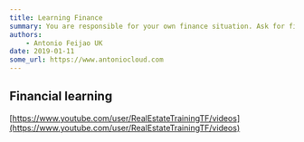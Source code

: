 ```yaml
---
title: Learning Finance
summary: You are responsible for your own finance situation. Ask for finance advice from a specialist or professional.
authors:
    - Antonio Feijao UK
date: 2019-01-11
some_url: https://www.antoniocloud.com
---
```




## Financial learning


[https://www.youtube.com/user/RealEstateTrainingTF/videos](https://www.youtube.com/user/RealEstateTrainingTF/videos)